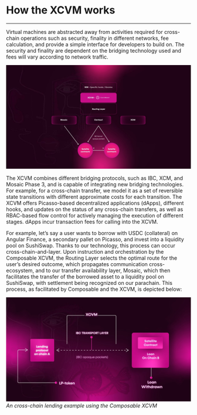 # How the XCVM works

---

​Virtual machines are abstracted away from activities required for cross-chain operations such as security, finality in different networks, fee calculation, and provide a simple interface for developers to build on. The security and finality are dependent on the bridging technology used and fees will vary according to network traffic. 

![how_the_xcvm_works](how-xcvm-works.jpg "How the XCVM works")

The XCVM combines different bridging protocols, such as IBC, XCM, and Mosaic Phase 3, and is capable of integrating new bridging technologies. For example, for a cross-chain transfer, we model it as a set of reversible state transitions with different approximate costs for each transition. The XCVM offers Picasso-based decentralized applications (dApps), different hooks, and updates on the status of any cross-chain transfers, as well as RBAC-based flow control for actively managing the execution of different stages. dApps incur transaction fees for calling into the XCVM. 

For example, let’s say a user wants to borrow with USDC (collateral) on Angular Finance, a secondary pallet on Picasso, and invest into a liquidity pool on SushiSwap. Thanks to our technology, this process can occur cross-chain-and-layer. Upon instruction and orchestration by the Composable XCVM, the Routing Layer selects the optimal route for the user’s desired outcome, which propagates communication cross-ecosystem, and to our transfer availability layer, Mosaic, which then facilitates the transfer of the borrowed asset to a liquidity pool on SushiSwap, with settlement being recognized on our parachain. This process, as facilitated by Composable and the XCVM, is depicted below:

![cross_chain_lending_example_composable_xcvm](cross-chain-lending-example-composable-xcvm.jpg "An cross-chain lending example using the Composable XCVM")
*An cross-chain lending example using the Composable  XCVM*